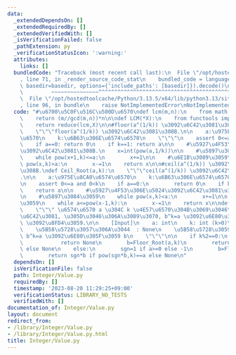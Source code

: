 ```yaml
---
data:
  _extendedDependsOn: []
  _extendedRequiredBy: []
  _extendedVerifiedWith: []
  _isVerificationFailed: false
  _pathExtension: py
  _verificationStatusIcon: ':warning:'
  attributes:
    links: []
  bundledCode: "Traceback (most recent call last):\n  File \"/opt/hostedtoolcache/Python/3.13.5/x64/lib/python3.13/site-packages/onlinejudge_verify/documentation/build.py\"\
    , line 71, in _render_source_code_stat\n    bundled_code = language.bundle(stat.path,\
    \ basedir=basedir, options={'include_paths': [basedir]}).decode()\n          \
    \         ~~~~~~~~~~~~~~~^^^^^^^^^^^^^^^^^^^^^^^^^^^^^^^^^^^^^^^^^^^^^^^^^^^^^^^^^^^^^^^^^^\n\
    \  File \"/opt/hostedtoolcache/Python/3.13.5/x64/lib/python3.13/site-packages/onlinejudge_verify/languages/python.py\"\
    , line 96, in bundle\n    raise NotImplementedError\nNotImplementedError\n"
  code: "#\u6700\u5C0F\u516C\u500D\u6570\ndef lcm(m,n):\n    from math import gcd\n\
    \    return (m//gcd(m,n))*n\n\ndef LCM(*X):\n    from functools import reduce\n\
    \    return reduce(lcm,X)\n\n#floor(a^(1/k)) \u3092\u6C42\u3081\u308B.\ndef Floor_Root(a,k):\n\
    \    \"\"\"floor(a^(1/k)) \u3092\u6C42\u3081\u308B.\n\n    a:\u975E\u8CA0\u6574\
    \u6570\n    k:\u6B63\u306E\u6574\u6570\n    \"\"\"\n    assert 0<=a and 0<k\n\
    \    if a==0: return 0\n    if k==1: return a\n\n    #\u5927\u4F53\u306E\u5024\
    \u3092\u6C42\u3081\u308B.\n    x=int(pow(a,1/k))\n\n    #\u5897\u3084\u3059\n\
    \    while pow(x+1,k)<=a:\n        x+=1\n\n    #\u6E1B\u3089\u3059\n    while\
    \ pow(x,k)>a:\n        x-=1\n    return x\n\n#ceil(a^(1/k)) \u3092\u6C42\u3081\
    \u308B.\ndef Ceil_Root(a,k):\n    \"\"\"ceil(a^(1/k)) \u3092\u6C42\u3081\u308B\
    .\n\n    a:\u975E\u8CA0\u6574\u6570\n    k:\u6B63\u306E\u6574\u6570\n    \"\"\"\
    \n    assert 0<=a and 0<k\n    if a==0:\n        return 0\n    if k==1:\n    \
    \    return a\n\n    #\u5927\u4F53\u306E\u5024\u3092\u6C42\u3081\u308B.\n    x=int(pow(a,1/k))+1\n\
    \n    #\u5897\u3084\u3059\n    while pow(x,k)<a:\n        x+=1\n\n    #\u6E1B\u3089\
    \u3059\n    while a<=pow(x-1,k):\n        x-=1\n    return x\n\ndef kth_Power(a,k):\n\
    \    \"\"\" \u6574\u6570 a \u304C k \u4E57\u6570\u304B\u3069\u3046\u304B\u3092\
    \u6C42\u3081, \u305D\u3046\u306A\u3089\u3070, b^k=a \u3092\u6E80\u305F\u3059 k\
    \ \u3092\u8FD4\u3059.\n\n    [Input]\n    a: int\n    k: int (k>0)\n\n    [Output]\n\
    \    \u5B58\u5728\u3057\u306A\u3044  : None\n    \u5B58\u5728\u3059\u308B    :\
    \ b^k=a \u3092\u6E80\u305F\u3059 b\n    \"\"\"\n\n    if k%2==0:\n        if a<0:\n\
    \            return None\n        b=Floor_Root(a,k)\n        return b if pow(b,k)==a\
    \ else None\n    else:\n        sgn=1 if a>=0 else -1\n        b=Floor_Root(abs(a),k)\n\
    \        return sgn*b if pow(sgn*b,k)==a else None\n"
  dependsOn: []
  isVerificationFile: false
  path: Integer/Value.py
  requiredBy: []
  timestamp: '2023-08-20 11:29:25+09:00'
  verificationStatus: LIBRARY_NO_TESTS
  verifiedWith: []
documentation_of: Integer/Value.py
layout: document
redirect_from:
- /library/Integer/Value.py
- /library/Integer/Value.py.html
title: Integer/Value.py
---
```

